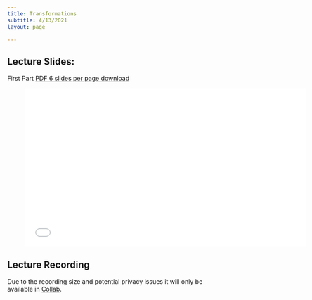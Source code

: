 ```yaml
---
title: Transformations  
subtitle: 4/13/2021
layout: page

---
```


## Lecture Slides: 

First Part [PDF 6 slides per page download](transformations.pdf)
 

<figure class="image is-16by9">
    <iframe class="has-ratio" frameborder="0" scrolling="yes" width="640" height="360"
        src="../transformations.pdf">
    </iframe>
</figure>



## Lecture Recording

Due to the recording size and potential privacy issues it will only be available in [Collab](https://collab.its.virginia.edu/portal).
